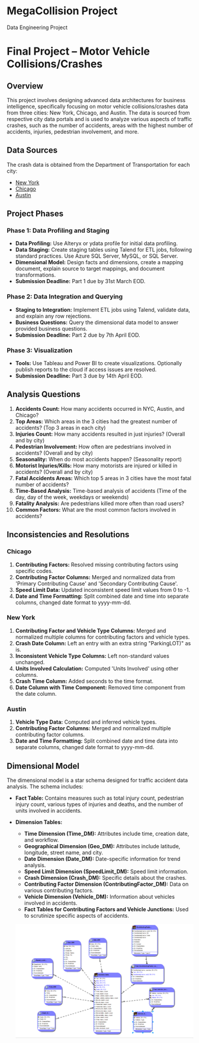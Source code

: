# MegaCollision Project
 Data Engineering Project

 # Final Project – Motor Vehicle Collisions/Crashes

## Overview

This project involves designing advanced data architectures for business intelligence, specifically focusing on motor vehicle collisions/crashes data from three cities: New York, Chicago, and Austin. The data is sourced from respective city data portals and is used to analyze various aspects of traffic crashes, such as the number of accidents, areas with the highest number of accidents, injuries, pedestrian involvement, and more.

## Data Sources

The crash data is obtained from the Department of Transportation for each city:
- [New York](https://data.cityofnewyork.us/Public-Safety/Motor-Vehicle-Collisions-Crashes/h9gi-nx95/about_data)
- [Chicago](https://data.cityofchicago.org/Transportation/Traffic-Crashes-Crashes/85ca-t3if/about_data)
- [Austin](https://data.austintexas.gov/Transportation-and-Mobility/Austin-Crash-Report-Data-Crash-Level-Records/y2wy-tgr5/about_data)

## Project Phases

### Phase 1: Data Profiling and Staging
- **Data Profiling:** Use Alteryx or ydata profile for initial data profiling.
- **Data Staging:** Create staging tables using Talend for ETL jobs, following standard practices. Use Azure SQL Server, MySQL, or SQL Server.
- **Dimensional Model:** Design facts and dimensions, create a mapping document, explain source to target mappings, and document transformations.
- **Submission Deadline:** Part 1 due by 31st March EOD.

### Phase 2: Data Integration and Querying
- **Staging to Integration:** Implement ETL jobs using Talend, validate data, and explain any row rejections.
- **Business Questions:** Query the dimensional data model to answer provided business questions.
- **Submission Deadline:** Part 2 due by 7th April EOD.

### Phase 3: Visualization
- **Tools:** Use Tableau and Power BI to create visualizations. Optionally publish reports to the cloud if access issues are resolved.
- **Submission Deadline:** Part 3 due by 14th April EOD.

## Analysis Questions

1. **Accidents Count:** How many accidents occurred in NYC, Austin, and Chicago?
2. **Top Areas:** Which areas in the 3 cities had the greatest number of accidents? (Top 3 areas in each city)
3. **Injuries Count:** How many accidents resulted in just injuries? (Overall and by city)
4. **Pedestrian Involvement:** How often are pedestrians involved in accidents? (Overall and by city)
5. **Seasonality:** When do most accidents happen? (Seasonality report)
6. **Motorist Injuries/Kills:** How many motorists are injured or killed in accidents? (Overall and by city)
7. **Fatal Accidents Areas:** Which top 5 areas in 3 cities have the most fatal number of accidents?
8. **Time-Based Analysis:** Time-based analysis of accidents (Time of the day, day of the week, weekdays or weekends)
9. **Fatality Analysis:** Are pedestrians killed more often than road users?
10. **Common Factors:** What are the most common factors involved in accidents?

## Inconsistencies and Resolutions

### Chicago
1. **Contributing Factors:** Resolved missing contributing factors using specific codes.
2. **Contributing Factor Columns:** Merged and normalized data from 'Primary Contributing Cause' and 'Secondary Contributing Cause'.
3. **Speed Limit Data:** Updated inconsistent speed limit values from 0 to -1.
4. **Date and Time Formatting:** Split combined date and time into separate columns, changed date format to yyyy-mm-dd.

### New York
1. **Contributing Factor and Vehicle Type Columns:** Merged and normalized multiple columns for contributing factors and vehicle types.
2. **Crash Date Column:** Left an entry with an extra string "ParkingLOT)" as is.
3. **Inconsistent Vehicle Type Columns:** Left non-standard values unchanged.
4. **Units Involved Calculation:** Computed 'Units Involved' using other columns.
5. **Crash Time Column:** Added seconds to the time format.
6. **Date Column with Time Component:** Removed time component from the date column.

### Austin
1. **Vehicle Type Data:** Computed and inferred vehicle types.
2. **Contributing Factor Columns:** Merged and normalized multiple contributing factor columns.
3. **Date and Time Formatting:** Split combined date and time data into separate columns, changed date format to yyyy-mm-dd.

## Dimensional Model

The dimensional model is a star schema designed for traffic accident data analysis. The schema includes:

- **Fact Table:** Contains measures such as total injury count, pedestrian injury count, various types of injuries and deaths, and the number of units involved in accidents.
- **Dimension Tables:**
  - **Time Dimension (Time_DM):** Attributes include time, creation date, and workflow.
  - **Geographical Dimension (Geo_DM):** Attributes include latitude, longitude, street name, and city.
  - **Date Dimension (Date_DM):** Date-specific information for trend analysis.
  - **Speed Limit Dimension (SpeedLimit_DM):** Speed limit information.
  - **Crash Dimension (Crash_DM):** Specific details about the crashes.
  - **Contributing Factor Dimension (ContributingFactor_DM):** Data on various contributing factors.
  - **Vehicle Dimension (Vehicle_DM):** Information about vehicles involved in accidents.
  - **Fact Tables for Contributing Factors and Vehicle Junctions:** Used to scrutinize specific aspects of accidents.


  ![Dimensional Model](https://github.com/Nishieee/MegaCollision-Project/blob/main/dimenaional%20model.png)





